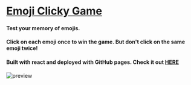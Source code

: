 # [Emoji Clicky Game](https://github.com/GarrettYoung510/Clicky-Game)

#### Test your memory of emojis.

#### Click on each emoji once to win the game. But don't click on the same emoji twice!

#### Built with react and deployed with GitHub pages. Check it out [HERE](https://garrettyoung510.github.io/Clicky-Game/)

![preview](https://media.giphy.com/media/YRznw0ijmfIaWxGdqe/giphy.gif)
